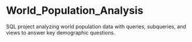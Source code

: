 # World_Population_Analysis
SQL project analyzing world population data with queries, subqueries, and views to answer key demographic questions.
